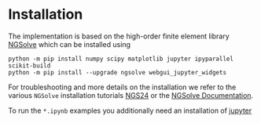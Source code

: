 # Installation

The implementation is based on the high-order finite element library [NGSolve](https://ngsolve.org) which can be installed using

```
python -m pip install numpy scipy matplotlib jupyter ipyparallel scikit-build
python -m pip install --upgrade ngsolve webgui_jupyter_widgets
```
For troubleshooting and more details on the installation we refer to the various `NGSolve` installation tutorials [NGS24](https://docu.ngsolve.org/ngs24/intro.html) or the [NGSolve Documentation](https://docu.ngsolve.org/latest/).

To run the `*.ipynb` examples you additionally need an installation of [jupyter](https://jupyter.org/install)
